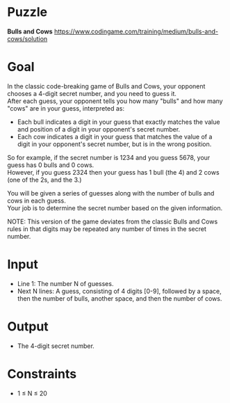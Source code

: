 # Puzzle

**Bulls and Cows** https://www.codingame.com/training/medium/bulls-and-cows/solution

# Goal
In the classic code-breaking game of Bulls and Cows, your opponent chooses a 4-digit secret number, and you need to guess it.   
After each guess, your opponent tells you how many "bulls" and how many "cows" are in your guess, interpreted as:  
- Each bull indicates a digit in your guess that exactly matches the value and position of a digit in your opponent's secret number.
- Each cow indicates a digit in your guess that matches the value of a digit in your opponent's secret number, but is in the wrong position.

So for example, if the secret number is 1234 and you guess 5678, your guess has 0 bulls and 0 cows.   
However, if you guess 2324 then your guess has 1 bull (the 4) and 2 cows (one of the 2s, and the 3.)

You will be given a series of guesses along with the number of bulls and cows in each guess.   
Your job is to determine the secret number based on the given information.

NOTE: This version of the game deviates from the classic Bulls and Cows rules in that digits may be repeated any number of times in the secret number.

# Input
* Line 1: The number N of guesses.
* Next N lines: A guess, consisting of 4 digits [0-9], followed by a space, then the number of bulls, another space, and then the number of cows.

# Output
* The 4-digit secret number.

# Constraints
* 1 ≤ N ≤ 20
